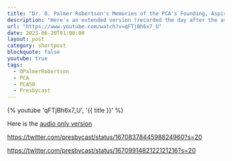 ```yaml
---
title: "Dr. O. Palmer Robertson's Memories of the PCA's Founding, Aspirations for Her Future"
description: "Here's an extended version (recorded the day after the assembly concluded) of Dr. O. Palmer Robertson's message to the PCA on the occasion of her 50th anniversary. Dr. Robertson had delivered a briefer version at an assembly-wide seminar on June 13, 2023. Thanks to our own Zoe Miller for recording these remarks and to Dr. Robertson for sharing them. Because of positive audience reaction, we have included introductory and concluding remarks from our host and panel (Zoe Miller, and pastors Ryan Biese and Zack Groff) as well."
url: "https://www.youtube.com/watch?v=qFTjBh6x7_U"
date: 2023-06-20T01:00:00
layout: post
category: shortpost
blockquote: false
youtube: true
tags:
  - OPalmerRobertson
  - PCA
  - PCA50
  - Presbycast
---
```


{% youtube 'qFTjBh6x7_U', '{{ title }}' %}

Here is the [audio only version](https://presbycast.libsyn.com/dr-o-palmer-robertsons-message-to-the-pca-on-her-50th-anniversary)

https://twitter.com/presbycast/status/1670837844598824960?s=20

https://twitter.com/presbycast/status/1670991482122121216?s=20